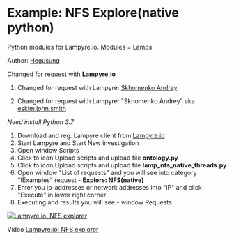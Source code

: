 # Example: NFS Explore(native python)
Python modules for Lampyre.io. Modules = Lamps

Author: [Hegusung](https://github.com/hegusung/RPCScan)

Changed for request with **Lampyre.io**

1. Changed for request with Lampyre: [Skhomenko Andrey](https://habr.com/ru/post/444382/)

2. Changed for request with Lampyre: "Skhomenko Andrey" aka [eskim.john.smith](https://twitter.com/JohnEskimSmith)

_Need install Python 3.7_


1. Download and reg. Lampyre client from [Lampyre.io](https://lampyre.io)
2. Start Lampyre and Start New investigation
3. Open window Scripts
4. Click to icon Upload scripts and upload file **ontology.py**
5. Click to icon Upload scripts and upload file **lamp_nfs_native_threads.py**
6. Open window "List of requests" and you will see into category "!Examples" request - **Explore: NFS(native)**
7. Enter you ip-addresses or network addresses into "IP" and click "Execute" in lower right corner
8. Executing and results you will see - window Requests


[![Lampyre.io: NFS explorer](https://img.youtube.com/vi/4qhMDoZm6nc/0.jpg)](https://www.youtube.com/watch?v=4qhMDoZm6nc)

Video [Lampyre.io: NFS explorer](https://www.youtube.com/watch?v=4qhMDoZm6nc)

